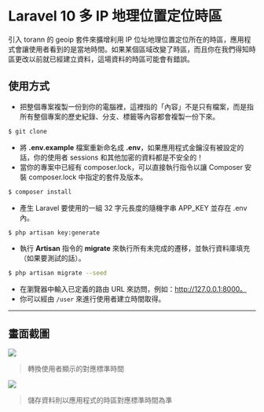 # Laravel 10 多 IP 地理位置定位時區

引入 torann 的 geoip 套件來擴增利用 IP 位址地理位置定位所在的時區，應用程式會讓使用者看到的是當地時間。如果某個區域改變了時區，而且你在我們得知時區更改以前就已經建立資料，這場資料的時區可能會有錯誤。

## 使用方式
- 把整個專案複製一份到你的電腦裡，這裡指的「內容」不是只有檔案，而是指所有整個專案的歷史紀錄、分支、標籤等內容都會複製一份下來。
```sh
$ git clone
```
- 將 __.env.example__ 檔案重新命名成 __.env__，如果應用程式金鑰沒有被設定的話，你的使用者 sessions 和其他加密的資料都是不安全的！
- 當你的專案中已經有 composer.lock，可以直接執行指令以讓 Composer 安裝 composer.lock 中指定的套件及版本。
```sh
$ composer install
```
- 產生 Laravel 要使用的一組 32 字元長度的隨機字串 APP_KEY 並存在 .env 內。
```sh
$ php artisan key:generate
```
- 執行 __Artisan__ 指令的 __migrate__ 來執行所有未完成的遷移，並執行資料庫填充（如果要測試的話）。
```sh
$ php artisan migrate --seed
```
- 在瀏覽器中輸入已定義的路由 URL 來訪問，例如：http://127.0.0.1:8000。
- 你可以經由 `/user` 來進行使用者建立時間取得。

----

## 畫面截圖
![](https://i.imgur.com/K5ANwUW.png)
> 轉換使用者顯示的對應標準時間

![](https://i.imgur.com/ny64ZIx.png)
> 儲存資料則以應用程式的時區對應標準時間為準

